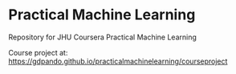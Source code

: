 # Practical Machine Learning
Repository for JHU Coursera Practical Machine Learning

Course project at: https://gdpando.github.io/practicalmachinelearning/courseproject
